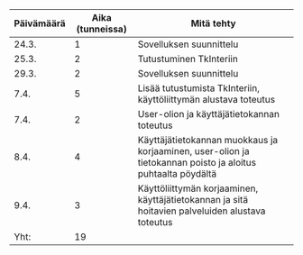 Päivämäärä | Aika (tunneissa) | Mitä tehty
-----------|------------------|-----------
24.3. | 1 | Sovelluksen suunnittelu
25.3. | 2 | Tutustuminen TkInteriin
29.3. | 2 | Sovelluksen suunnittelu
7.4. | 5 | Lisää tutustumista TkInteriin, käyttöliittymän alustava toteutus 
7.4. | 2 | User-olion ja käyttäjätietokannan toteutus
8.4. | 4 | Käyttäjätietokannan muokkaus ja korjaaminen, user-olion ja tietokannan poisto ja aloitus puhtaalta pöydältä
9.4. | 3 | Käyttöliittymän korjaaminen, käyttäjätietokannan ja sitä hoitavien palveluiden alustava toteutus
Yht: | 19 |
